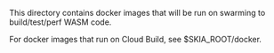 This directory contains docker images that will be run on swarming to
build/test/perf WASM code.

For docker images that run on Cloud Build, see $SKIA_ROOT/docker.